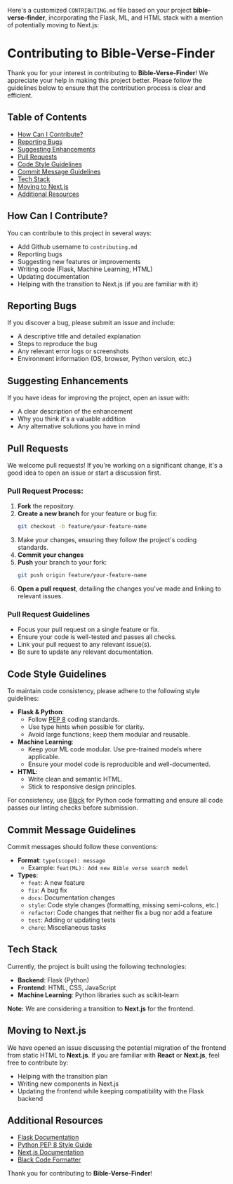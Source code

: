 Here's a customized `CONTRIBUTING.md` file based on your project **bible-verse-finder**, incorporating the Flask, ML, and HTML stack with a mention of potentially moving to Next.js:

# Contributing to Bible-Verse-Finder

Thank you for your interest in contributing to **Bible-Verse-Finder**! We appreciate your help in making this project better. Please follow the guidelines below to ensure that the contribution process is clear and efficient.

## Table of Contents

- [How Can I Contribute?](#how-can-i-contribute)
- [Reporting Bugs](#reporting-bugs)
- [Suggesting Enhancements](#suggesting-enhancements)
- [Pull Requests](#pull-requests)
- [Code Style Guidelines](#code-style-guidelines)
- [Commit Message Guidelines](#commit-message-guidelines)
- [Tech Stack](#tech-stack)
- [Moving to Next.js](#moving-to-nextjs)
- [Additional Resources](#additional-resources)

## How Can I Contribute?

You can contribute to this project in several ways:
- Add Github username to `contributing.md`
- Reporting bugs
- Suggesting new features or improvements
- Writing code (Flask, Machine Learning, HTML)
- Updating documentation
- Helping with the transition to Next.js (if you are familiar with it)

## Reporting Bugs

If you discover a bug, please submit an issue and include:
- A descriptive title and detailed explanation
- Steps to reproduce the bug
- Any relevant error logs or screenshots
- Environment information (OS, browser, Python version, etc.)

## Suggesting Enhancements

If you have ideas for improving the project, open an issue with:
- A clear description of the enhancement
- Why you think it's a valuable addition
- Any alternative solutions you have in mind

## Pull Requests

We welcome pull requests! If you're working on a significant change, it's a good idea to open an issue or start a discussion first.

### Pull Request Process:

1. **Fork** the repository.
2. **Create a new branch** for your feature or bug fix:  
   ```bash
   git checkout -b feature/your-feature-name
   
3. Make your changes, ensuring they follow the project's coding standards.
4. **Commit your changes**
5. **Push** your branch to your fork:  
   ```bash
   git push origin feature/your-feature-name
   ```
6. **Open a pull request**, detailing the changes you've made and linking to relevant issues.

### Pull Request Guidelines

- Focus your pull request on a single feature or fix.
- Ensure your code is well-tested and passes all checks.
- Link your pull request to any relevant issue(s).
- Be sure to update any relevant documentation.

## Code Style Guidelines

To maintain code consistency, please adhere to the following style guidelines:
- **Flask & Python**:
  - Follow [PEP 8](https://www.python.org/dev/peps/pep-0008/) coding standards.
  - Use type hints when possible for clarity.
  - Avoid large functions; keep them modular and reusable.
- **Machine Learning**:
  - Keep your ML code modular. Use pre-trained models where applicable.
  - Ensure your model code is reproducible and well-documented.
- **HTML**:
  - Write clean and semantic HTML.
  - Stick to responsive design principles.
  
For consistency, use [Black](https://github.com/psf/black) for Python code formatting and ensure all code passes our linting checks before submission.

## Commit Message Guidelines

Commit messages should follow these conventions:
- **Format**: `type(scope): message`
  - Example: `feat(ML): Add new Bible verse search model`
- **Types**:
  - `feat`: A new feature
  - `fix`: A bug fix
  - `docs`: Documentation changes
  - `style`: Code style changes (formatting, missing semi-colons, etc.)
  - `refactor`: Code changes that neither fix a bug nor add a feature
  - `test`: Adding or updating tests
  - `chore`: Miscellaneous tasks

## Tech Stack

Currently, the project is built using the following technologies:
- **Backend**: Flask (Python)
- **Frontend**: HTML, CSS, JavaScript
- **Machine Learning**: Python libraries such as scikit-learn
  
**Note:** We are considering a transition to **Next.js** for the frontend.

## Moving to Next.js

We have opened an issue discussing the potential migration of the frontend from static HTML to **Next.js**. If you are familiar with **React** or **Next.js**, feel free to contribute by:
- Helping with the transition plan
- Writing new components in Next.js
- Updating the frontend while keeping compatibility with the Flask backend

## Additional Resources

- [Flask Documentation](https://flask.palletsprojects.com/en/latest/)
- [Python PEP 8 Style Guide](https://www.python.org/dev/peps/pep-0008/)
- [Next.js Documentation](https://nextjs.org/docs)
- [Black Code Formatter](https://black.readthedocs.io/en/stable/)

Thank you for contributing to **Bible-Verse-Finder**!
